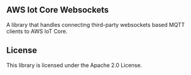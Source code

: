 ## AWS Iot Core Websockets

A library that handles connecting third-party websockets based MQTT clients to AWS IoT Core.

## License

This library is licensed under the Apache 2.0 License. 
